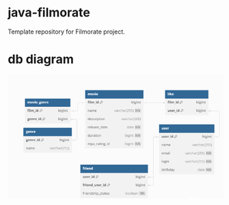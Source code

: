 # java-filmorate
Template repository for Filmorate project.

# db diagram

![ERD diagram](dbdiagram.png)